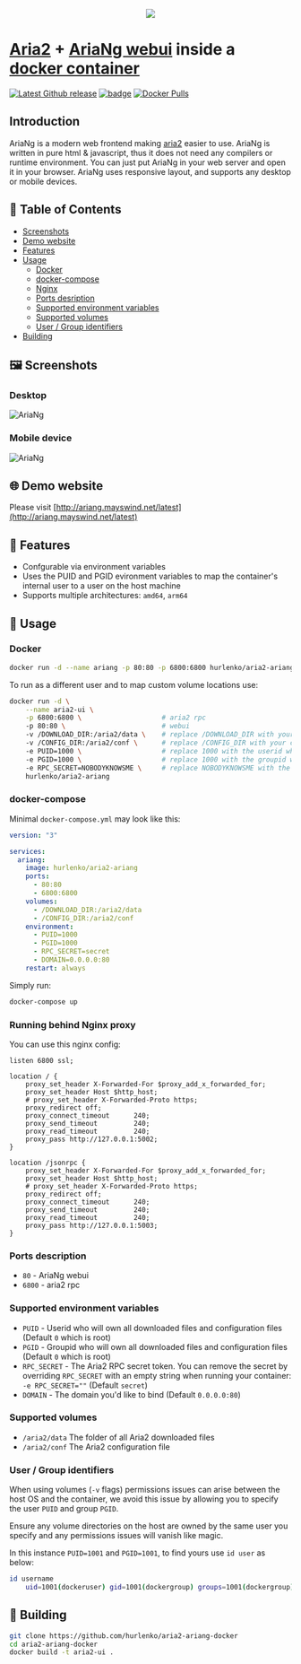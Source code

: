 <p align="center">
  <img src="https://raw.githubusercontent.com/mayswind/AriaNg-Native/master/assets/AriaNg.ico" />
</p>

# [Aria2](https://github.com/aria2/aria2) + [AriaNg webui](https://github.com/mayswind/AriaNg) inside a [docker container](https://hub.docker.com/r/hurlenko/aria2-ariang)

[![Latest Github release](https://img.shields.io/github/release/hurlenko/aria2-ariang-docker.svg)](https://github.com/hurlenko/aria2-ariang-docker/releases/latest)
[![badge](https://images.microbadger.com/badges/image/hurlenko/aria2-ariang.svg)](https://microbadger.com/images/hurlenko/aria2-ariang "Get your own image badge on microbadger.com")
[![Docker Pulls](https://img.shields.io/docker/pulls/hurlenko/aria2-ariang.svg)](https://hub.docker.com/r/wahyd4/aria2-ui/)

## Introduction

AriaNg is a modern web frontend making [aria2](https://github.com/aria2/aria2) easier to use. AriaNg is written in pure html & javascript, thus it does not need any compilers or runtime environment. You can just put AriaNg in your web server and open it in your browser. AriaNg uses responsive layout, and supports any desktop or mobile devices.

## 🚩 Table of Contents

- [Screenshots](#-screenshots)
- [Demo website](#-demo-website)
- [Features](#-features)
- [Usage](#-usage)
  - [Docker](#docker)
  - [docker-compose](#docker-compose)
  - [Nginx](#running-behind-nginx-proxy)
  - [Ports desription](#ports-description)
  - [Supported environment variables](#supported-environment-variables)
  - [Supported volumes](#supported-volumes)
  - [User / Group identifiers](#user-/-group-identifiers)
- [Building](#-building)

## 🖼️ Screenshots

### Desktop

![AriaNg](https://raw.githubusercontent.com/mayswind/AriaNg-WebSite/master/screenshots/desktop.png)

### Mobile device

![AriaNg](https://raw.githubusercontent.com/mayswind/AriaNg-WebSite/master/screenshots/mobile.png)

## 🌐 Demo website

Please visit [http://ariang.mayswind.net/latest](http://ariang.mayswind.net/latest)

## 🎨 Features

- Confgurable via environment variables
- Uses the PUID and PGID evironment variables to map the container's internal user to a user on the host machine
- Supports multiple architectures: `amd64`, `arm64`

## 📙 Usage

### Docker

```bash
docker run -d --name ariang -p 80:80 -p 6800:6800 hurlenko/aria2-ariang
```

To run as a different user and to map custom volume locations use:

```bash
docker run -d \
    --name aria2-ui \
    -p 6800:6800 \                    # aria2 rpc
    -p 80:80 \                        # webui
    -v /DOWNLOAD_DIR:/aria2/data \    # replace /DOWNLOAD_DIR with your download directory in your host.
    -v /CONFIG_DIR:/aria2/conf \      # replace /CONFIG_DIR with your configure directory in your host.
    -e PUID=1000 \                    # replace 1000 with the userid who will own all downloaded files and configuration files.
    -e PGID=1000 \                    # replace 1000 with the groupid who will own all downloaded files and configuration files.
    -e RPC_SECRET=NOBODYKNOWSME \     # replace NOBODYKNOWSME with the secret to access Aria2 RPC services.
    hurlenko/aria2-ariang
```

### docker-compose

Minimal `docker-compose.yml` may look like this:

```yaml
version: "3"

services:
  ariang:
    image: hurlenko/aria2-ariang
    ports:
      - 80:80
      - 6800:6800
    volumes:
      - /DOWNLOAD_DIR:/aria2/data
      - /CONFIG_DIR:/aria2/conf
    environment:
      - PUID=1000
      - PGID=1000
      - RPC_SECRET=secret
      - DOMAIN=0.0.0.0:80
    restart: always
```

Simply run:

```bash
docker-compose up
```

### Running behind Nginx proxy

You can use this nginx config:

```nginx
listen 6800 ssl;

location / {
    proxy_set_header X-Forwarded-For $proxy_add_x_forwarded_for;
    proxy_set_header Host $http_host;
    # proxy_set_header X-Forwarded-Proto https;
    proxy_redirect off;
    proxy_connect_timeout      240;
    proxy_send_timeout         240;
    proxy_read_timeout         240;
    proxy_pass http://127.0.0.1:5002;
}

location /jsonrpc {
    proxy_set_header X-Forwarded-For $proxy_add_x_forwarded_for;
    proxy_set_header Host $http_host;
    # proxy_set_header X-Forwarded-Proto https;
    proxy_redirect off;
    proxy_connect_timeout      240;
    proxy_send_timeout         240;
    proxy_read_timeout         240;
    proxy_pass http://127.0.0.1:5003;
}
```

### Ports description

- `80` - AriaNg webui
- `6800` - aria2 rpc

### Supported environment variables

- `PUID` - Userid who will own all downloaded files and configuration files (Default `0` which is root)
- `PGID` - Groupid who will own all downloaded files and configuration files (Default `0` which is root)
- `RPC_SECRET` - The Aria2 RPC secret token. You can remove the secret by overriding `RPC_SECRET` with an empty string when running your container: `-e RPC_SECRET=""` (Default `secret`)
- `DOMAIN` - The domain you'd like to bind (Default `0.0.0.0:80`)

### Supported volumes

- `/aria2/data` The folder of all Aria2 downloaded files
- `/aria2/conf` The Aria2 configuration file

### User / Group identifiers

When using volumes (`-v` flags) permissions issues can arise between the host OS and the container, we avoid this issue by allowing you to specify the user `PUID` and group `PGID`.

Ensure any volume directories on the host are owned by the same user you specify and any permissions issues will vanish like magic.

In this instance `PUID=1001` and `PGID=1001`, to find yours use `id user` as below:

```bash
id username
    uid=1001(dockeruser) gid=1001(dockergroup) groups=1001(dockergroup)
```

## 🔨 Building

```bash
git clone https://github.com/hurlenko/aria2-ariang-docker
cd aria2-ariang-docker
docker build -t aria2-ui .
```
